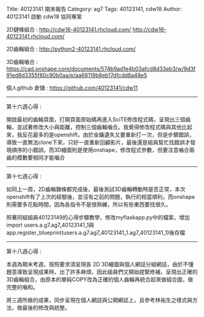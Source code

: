 Title: 40123141 期末報告
Category: ag7
Tags: 40123141, cdw18
Author: 40123141
啟動 cdw18 協同專案

<!-- PELICAN_END_SUMMARY -->


2D鏈條組合 : http://cdw16-40123141.rhcloud.com/
<a href="http://cdw16-40123141.rhcloud.com/">http://cdw16-40123141.rhcloud.com/</a></p>


2D齒輪組合 : 
<a href="http://python2-40123141.rhcloud.com/">http://python2-40123141.rhcloud.com/</a></p>

3D齒輪嚙合 :
<a href="https://cad.onshape.com/documents/574b9ad1e4b03afcd8d33eb3/w/9d3f91ed8d3355f80c90b0aa/e/aa68119b8eb17dfcdd8a48e5">https://cad.onshape.com/documents/574b9ad1e4b03afcd8d33eb3/w/9d3f91ed8d3355f80c90b0aa/e/aa68119b8eb17dfcdd8a48e5</a></p>

個人github 倉儲 :
<a href="https://github.com/40123141/cdw11">https://github.com/40123141/cdw11</a></p>


________________________________________________

第十六週心得 :

開啟最初的齒輪頁面，打開頁面原始碼再進入SciTE修改程式碼，呈現出三個齒輪，並試著修改大小與距離，控制三個齒輪嚙合。我覺得修改程式碼與其他比起來，我反花最多的是openshift，由於金鑰遺失又要重新打一次，但是步驟錯誤，導致一直無法clone下來，只好一直重新回顧影片，最後還是組員幫忙找錯誤才發現順序的小錯誤。而3D繪圖則是使用onshape，修改程式參數，但要注意嚙合兩齒的模數要相同才能嚙合

___________________________________________________

第十七週心得 :

如同上一周，2D齒輪鍊條都完成後，最後測試3D齒輪轉動時是否正常，本次openshift有了上次的經驗後，並沒有之前的問題，執行的相當順利，而onshape則需要多花點時間，因為各指令不是很熟練，所以有些東西要找很久。

照著同組組員40123149的心得步驟教學，修改myflaskapp.py中的檔案，增加import users.a.g7.ag7_40123141_1與app.register_blueprint(users.a.g7.ag7_40123141_1.ag7_40123141_1)後存檔

____________________________________________________

第十八週心得 : 

本週為期末考週，按照要求須呈現各 2D 3D繪圖與個人網誌分組網誌，由於不懂題意導致呈現成果時，出了許多麻煩，因此組員們又開始趕緊修補，呈現出正確的3D齒輪組合，由原本的單純COPY改為正確的個人齒輪再統合起來做組合圖，做完整的嚙和。

將三週所做的成果，同步呈現在個人網誌與公開網誌上，且參考林祐生之樣式與方法，做最後的修改與統整。







